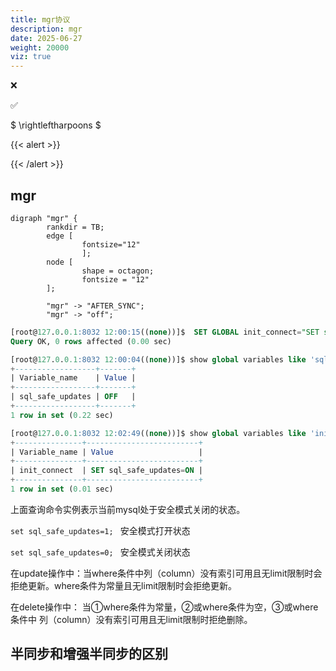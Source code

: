 ```yaml
---
title: mgr协议
description: mgr
date: 2025-06-27
weight: 20000
viz: true
---
```


<style>
th, td {
  border: 1px solid rgb(190, 190, 190);
}
</style>

&#10060;

&#9989;

$ \rightleftharpoons $

{{< alert >}}

{{< /alert >}}


## mgr


```viz-dot
digraph "mgr" {
        rankdir = TB;
        edge [
                fontsize="12"
                ];
        node [
                shape = octagon;
                fontsize = "12"
        ];

        "mgr" -> "AFTER_SYNC";
        "mgr" -> "off";

```


```sql
[root@127.0.0.1:8032 12:00:15((none))]$  SET GLOBAL init_connect="SET sql_safe_updates=ON";
Query OK, 0 rows affected (0.00 sec)

[root@127.0.0.1:8032 12:00:04((none))]$ show global variables like 'sql_safe_updates';
+------------------+-------+
| Variable_name    | Value |
+------------------+-------+
| sql_safe_updates | OFF   |
+------------------+-------+
1 row in set (0.22 sec)

[root@127.0.0.1:8032 12:02:49((none))]$ show global variables like 'init_connect';
+---------------+-------------------------+
| Variable_name | Value                   |
+---------------+-------------------------+
| init_connect  | SET sql_safe_updates=ON |
+---------------+-------------------------+
1 row in set (0.01 sec)


```

上面查询命令实例表示当前mysql处于安全模式关闭的状态。

`set sql_safe_updates=1; ` 安全模式打开状态

`set sql_safe_updates=0; ` 安全模式关闭状态

在update操作中：当where条件中列（column）没有索引可用且无limit限制时会拒绝更新。where条件为常量且无limit限制时会拒绝更新。

在delete操作中： 当①where条件为常量，②或where条件为空，③或where条件中 列（column）没有索引可用且无limit限制时拒绝删除。



## 半同步和增强半同步的区别







